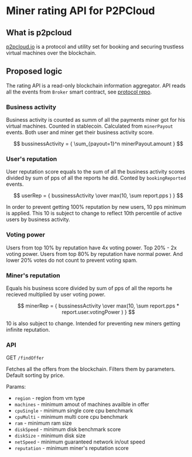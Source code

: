 # Miner rating API for P2PCloud

## What is p2pcloud
[p2pcloud.io](https://p2pcloud.io) is a protocol and utility set for booking and securing trustless virtual machines over the blockchain.

## Proposed logic
The rating API is a read-only blockchain information aggregator. API reads all the events from `Broker` smart contract, see [protocol repo](https://github.com/P2PCloud/protocol).

### Business activity
Business activity is counted as summ of all the payments miner got for his virtual machines. Counted in stablecoin. Calculated from `minerPayout` events. Both user and miner get their business activity score.

$$ bussinessActivity = { \sum_{payout=1}^n minerPayout.amount } $$


### User's reputation
User reputation score equals to the sum of all the business activity scores divided by sum of pps of all the reports he did. Conted by `bookingReported` events. 

$$ userRep = { bussinessActivity \over max(10, \sum report.pps ) } $$

In order to prevent getting 100% reputation by new users, 10 pps minimum is applied. This 10 is subject to change to reflect 10th percentile of active users by business activity.

### Voting power
Users from top 10% by reputation have 4x voting power. Top 20% - 2x voting power. Users from top 80% by reputation have normal power. And lower 20% votes do not count to prevent voting spam.

### Miner's reputation
Equals his business score divided by sum of pps of all the reports he recieved multiplied by user voting power.

$$ minerRep =  { bussinessActivity \over max(10, \sum report.pps *  report.user.votingPower ) } $$

10 is also subject to change. Intended for preventing new miners getting infinite reputation.

### API

GET `/findOffer`

Fetches all the offers from the blockchain. Filters them by parameters. Default sorting by price.

Params:
- `region` - region from vm type
- `machines` - minimum amout of machines availble in offer
- `cpuSingle` - minimum single core cpu benchmark
- `cpuMulti` - minimum multi core cpu benchmark
- `ram` - minimum ram size
- `diskSpeed` - minimum disk benchmark score
- `diskSize` - minimum disk size
- `netSpeed` - minimum guaranteed network in/out speed
- `reputation` - minimum miner's reputation score
